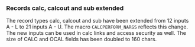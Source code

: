 ### Records calc, calcout and sub extended

The record types calc, calcout and sub have been extended from 12 inputs
A - L to 21 inputs A - U.
The macro `CALCPERFORM_NARGS` reflects this change.
The new inputs can be used in calc links and access security as well.
The size of CALC and OCAL fields has been doubled to 160 chars.
